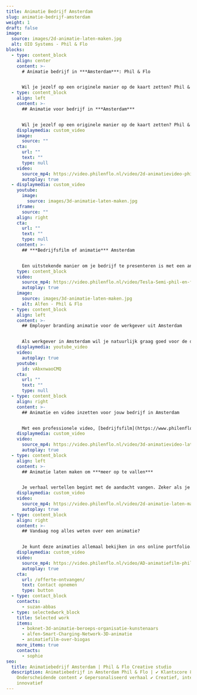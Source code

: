 ```yaml
---
title: Animatie Bedrijf Amsterdam
slug: animatie-bedrijf-amsterdam
weight: 1
draft: false
image:
  source: images/2d-animatie-laten-maken.jpg
  alt: OIO Systems - Phil & Flo
blocks:
  - type: content_block
    align: center
    content: >-
      # Animatie bedrijf in ***Amsterdam***: Phil & Flo


      Wil je jezelf op een originele manier op de kaart zetten? Phil & Flo maakt voor jou een animatie om je bedrijf in Amsterdam te promoten. Een animatie is vaak een leukere, luchtige manier dan alleen videobeelden, en geeft je bedrijf een frisse, levendige indruk.
  - type: content_block
    align: left
    content: >-
      ## Animatie voor bedrijf in ***Amsterdam***


      Wil je jezelf op een originele manier op de kaart zetten? Phil & Flo maakt voor jou een animatie om je bedrijf in Amsterdam te promoten. Een [animatie](https://www.philenflo.nl/oplossingen/animatie-laten-maken/) is vaak een leukere, luchtige manier dan alleen videobeelden, en geeft je bedrijf een frisse, levendige indruk. Er is van alles mogelijk: [2D-animatie](https://www.philenflo.nl/2d-animatie/), [3D-animatie](https://www.philenflo.nl/3-d-animatie-laten-maken/) en zelfs een combinatie met echte filmbeelden. Op ons kantoor in Amsterdam laten we je graag voorbeelden zien en vertellen je er alles over.
    displaymedia: custom_video
    image:
      source: ""
    cta:
      url: ""
      text: ""
      type: null
    video:
      source_mp4: https://video.philenflo.nl/video/2d-animatievideo-phil-en-flo.mp4
      autoplay: true
  - displaymedia: custom_video
    youtube:
      image:
        source: images/3d-animatie-laten-maken.jpg
    iframe:
      source: ""
    align: right
    cta:
      url: ""
      text: ""
      type: null
    content: >-
      ## ***Bedrijfsfilm of animatie*** Amsterdam


      Een uitstekende manier om je bedrijf te presenteren is met een animatiefilm. De meeste mensen zijn visueel ingesteld, en kijken liever naar een luchtig en kort filmpje dan dat ze een saaie tekst lezen. Dat geldt ook voor jouw doelgroep. Laat je dus van je luchtige kant zien met een animatiefilm. Door zo je verhaal te vertellen, maak je een veel diepere connectie met potentiële opdrachtgevers en andere zakelijke relaties.
    type: content_block
    video:
      source_mp4: https://video.philenflo.nl/video/Tesla-Semi-phil-en-flo.mp4
      autoplay: true
    image:
      source: images/3d-animatie-laten-maken.jpg
      alt: Alfen - Phil & Flo
  - type: content_block
    align: left
    content: >-
      ## Employer branding animatie voor de werkgever uit Amsterdam


      Als werkgever in Amsterdam wil je natuurlijk graag goed voor de dag komen bij potentiële nieuwe collega’s. Hoe ontstijg je het niveau van een tweeregelig cliché in de vacature? Met een [employer branding film](https://www.philenflo.nl/oplossingen/employer-branding/) val je op en breng je authentiek de sfeer in je bedrijf over. Je kunt kiezen voor het gebruik van animatie om een iets luchtigere toon aan te slaan: volledig of naast echte videobeelden. Het is natuurlijk het meest authentiek als je huidige collega’s klanten of leveranciers aan het woord laat.
    displaymedia: youtube_video
    video:
      autoplay: true
    youtube:
      id: vAbxnwaoCMQ
    cta:
      url: ""
      text: ""
      type: null
  - type: content_block
    align: right
    content: >-
      ## Animatie en video inzetten voor jouw bedrijf in Amsterdam


      Met een professionele video, [bedrijfsfilm](https://www.philenflo.nl/bedrijfsfilm-laten-maken/) of animatie voor je bedrijf kun je jezelf niet alleen online presenteren: Je kunt ze ook meegeven met je accountmanagers op tablet, voor een klantbezoek. Of je gebruikt ze bij presentaties en op beurzen. Wij weten goed wat daarvoor werkt, en wat niet. Kom dus gerust langs op ons kantoor aan de Herengracht in Amsterdam, of nodig ons uit bij jou op locatie om vrijblijvend de mogelijkheden te ontdekken.
    displaymedia: custom_video
    video:
      source_mp4: https://video.philenflo.nl/video/3d-animatievideo-laten-maken-phil-en-flo.mp4
      autoplay: true
  - type: content_block
    align: left
    content: >-
      ## Animatie laten maken om ***meer op te vallen***


      Je verhaal vertellen begint met de aandacht vangen. Zeker als je [reclame](https://www.philenflo.nl/reclamevideo/) voor jezelf of een van je producten of diensten maakt, wil je niet massaal worden genegeerd door potentiële klanten. Met een visueel aantrekkelijke animatie val je op en wek je de interesse van je doelgroep. De creatieve ontwerpers van Phil & Flo kunnen hier uitstekend mee uit de voeten. Heb je een huisstijl? Dan zorgen wij dat je animatie hier perfect in past. Zo creëer je een herkenbare stijl die mensen niet snel zullen vergeten.
    displaymedia: custom_video
    video:
      source_mp4: https://video.philenflo.nl/video/2d-animatie-laten-maken-phil-en-flo-Phil-en-Flo.mp4
      autoplay: true
  - type: content_block
    align: right
    content: >-
      ## Vandaag nog alles weten over een animatie?


      Je kunt deze animaties allemaal bekijken in ons online portfolio. Zo krijg je een goed idee van wat we kunnen, en vind je inspiratie voor je eigen animatie. Je kunt natuurlijk ook meteen vrijblijvend [contact](https://www.philenflo.nl/contact/) met ons opnemen om over de mogelijkheden te praten 085 -273 8331. Of kom gezellig langs bij ons kantoor in Amsterdam.
    displaymedia: custom_video
    video:
      source_mp4: https://video.philenflo.nl/video/AD-animatiefilm-phil-en-flo.mp4
      autoplay: true
    cta:
      url: /offerte-ontvangen/
      text: Contact opnemen
      type: button
  - type: contact_block
    contacts:
      - suzan-abbas
  - type: selectedwork_block
    title: Selected work
    items:
      - boknet-3d-animatie-beroeps-organisatie-kunstenaars
      - alfen-Smart-Charging-Network-3D-animatie
      - animatiefilm-over-biogas
    more_items: true
    contacts:
      - sophie
seo:
  title: Animatiebedrijf Amsterdam | Phil & Flo Creative studio
  description: Animatiebedrijf in Amsterdam Phil & Flo | ✔ Klantscore 8.9 ✔
    Onderscheidende content ✔ Gepersonaliseerd verhaal ✔ Creatief, interactief &
    innovatief
---
```

